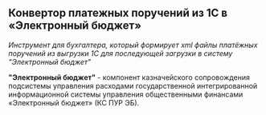 Конвертор платежных поручений из 1С в «Электронный бюджет»
----
*Инструмент для бухгалтера, который формирует xml файлы платёжных поручений из выгрузки 1С для последующей загрузки в систему "Электронный бюджет"*

**"Электронный бюджет"** - компонент казначейского сопровождения подсистемы управления расходами государственной интегрированной информационной системы управления общественными финансами «Электронный бюджет» (КС ПУР ЭБ).
